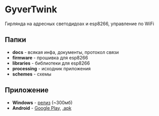 # GyverTwink
Гирлянда на адресных светодидоах и esp8266, управление по WiFi

## Папки
- **docs** - всякая инфа, документы, протокол связи
- **firmware** - прошивка для esp8266
- **libraries** - библиотеки для esp8266
- **processing** - исходник приложения
- **schemes** - схемы

## Приложение
- **Windows** - [релиз]() (~300мб)
- **Android** - [Google Play](https://play.google.com/store/apps/details?id=ru.alexgyver.GyverTwink), [.apk]()